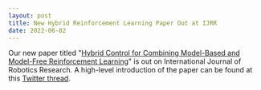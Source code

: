```yaml
---
layout: post
title: New Hybrid Reinforcement Learning Paper Out at IJRR
date: 2022-06-02
---
```


Our new paper titled "[Hybrid Control for Combining Model-Based and Model-Free Reinforcement Learning](https://journals.sagepub.com/doi/pdf/10.1177/02783649221083331)" is out on International Journal of Robotics Research. A high-level introduction of the paper can be found at this [Twitter thread](https://twitter.com/todd_murphey/status/1532470630406316035).
